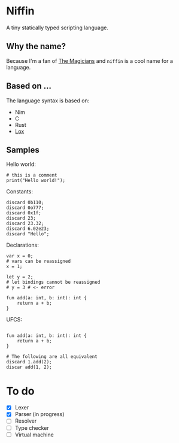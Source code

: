 # Niffin

A tiny statically typed scripting language.

## Why the name?

Because I'm a fan of [The Magicians](https://www.imdb.com/title/tt4254242/) and `niffin` is a cool name for a language.

## Based on ...

The language syntax is based on:

- Nim
- C
- Rust
- [Lox](https://craftinginterpreters.com/)

## Samples

Hello world:

```niffin
# this is a comment
print("Hello world!");
```
Constants:

```niffin
discard 0b110;
discard 0o777;
discard 0x1f;
discard 23;
discard 23.32;
discard 6.02e23;
discard "Hello";
```
Declarations:

```niffin
var x = 0;
# vars can be reassigned
x = 1;

let y = 2;
# let bindings cannot be reassigned
# y = 3 # <- error

fun add(a: int, b: int): int {
    return a + b;
}

```

UFCS:

```niffin

fun add(a: int, b: int): int {
    return a + b;
}

# The following are all equivalent
discard 1.add(2);
discar add(1, 2);
```
# To do

- [X] Lexer
- [X] Parser (in progress)
- [ ] Resolver
- [ ] Type checker
- [ ] Virtual machine